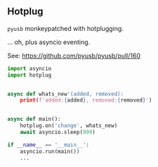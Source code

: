 Hotplug
-------

`pyusb` monkeypatched with hotplugging.

... oh, plus asyncio eventing.

See: https://github.com/pyusb/pyusb/pull/160

```python
import asyncio
import hotplug


async def whats_new'(added, removed):
    print(f'added:{added}, removed:{removed}')


async def main():
    hotplug.on('change', whats_new)
    await asyncio.sleep(999)

if __name__ == '__main__':
    asyncio.run(main())
    ...

```

